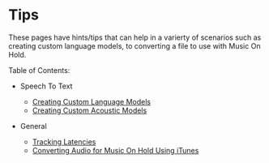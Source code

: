 # Tips

These pages have hints/tips that can help in a varierty of scenarios such as creating custom language models, to converting a file to use with Music On Hold.

Table of Contents:

+ Speech To Text
	- [Creating Custom Language Models](creating-custom-language-models.md)
	- [Creating Custom Acoustic Models](creating-custom-acoustic-models.md)

+ General
	- [Tracking Latencies](tracking-latencies.md)
	- [Converting Audio for Music On Hold Using iTunes](converting-audio-for-music-on-hold.md)


